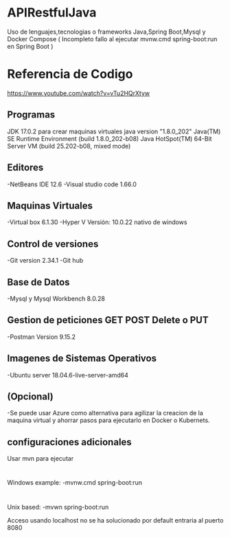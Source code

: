 # APIRestfulJava
Uso de lenguajes,tecnologias o frameworks Java,Spring Boot,Mysql y Docker Compose 
( Incompleto fallo al ejecutar mvnw.cmd spring-boot:run en Spring Boot )

# Referencia de Codigo
https://www.youtube.com/watch?v=vTu2HQrXtyw

## Programas
JDK 17.0.2 para crear maquinas virtuales
java version "1.8.0_202"
Java(TM) SE Runtime Environment (build 1.8.0_202-b08)
Java HotSpot(TM) 64-Bit Server VM (build 25.202-b08, mixed mode)

## Editores
-NetBeans IDE 12.6
-Visual studio code 1.66.0

## Maquinas Virtuales
-Virtual box 6.1.30
-Hyper V Versión: 10.0.22 nativo de windows

## Control de versiones
-Git version 2.34.1
-Git hub

## Base de Datos
-Mysql y Mysql Workbench 8.0.28

## Gestion de peticiones GET POST Delete o PUT
-Postman Version 9.15.2

## Imagenes de Sistemas Operativos
-Ubuntu server 18.04.6-live-server-amd64

## (Opcional)
-Se puede usar Azure como alternativa para agilizar la creacion de la maquina virtual y ahorrar pasos para ejecutarlo en Docker o Kubernets.

## configuraciones adicionales
Usar mvn para ejecutar
#
Windows example:
-mvnw.cmd spring-boot:run
#
Unix based:
-mvwn spring-boot:run 

Acceso usando localhost no se ha solucionado por default entraria al puerto 8080